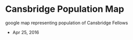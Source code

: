# Cansbridge Population Map  
google map representing population of Cansbridge Fellows  
* Apr 25, 2016
